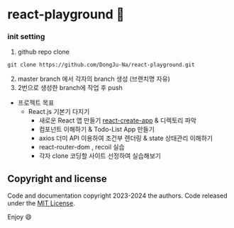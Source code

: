
# react-playground 🚀

### init setting

1. github repo clone
```
git clone https://github.com/DongJu-Na/react-playground.git
```
2. master branch 에서 각자의 branch 생성 (브랜치명 자유) <br/>
3. 2번으로 생성한 branch에 작업 후 push <br/>


+ 프로젝트 목표
  - React.js 기본기 다지기
    * 새로운 React 앱 만들기 [react-create-app](https://create-react-app.dev/) & 디렉토리 파악
    * 컴포넌트 이해하기 & Todo-List App 만들기
    * axios 더미 API 이용하여 조건부 렌더링 & state 상태관리 이해하기
    * react-router-dom , recoil 실습
    * 각자 clone 코딩할 사이트 선정하여 실습해보기



## Copyright and license

Code and documentation copyright 2023-2024 the authors. Code released under the [MIT License](https://github.com/DongJu-Na/react-playground/blob/master/LICENSE).

Enjoy 😄
